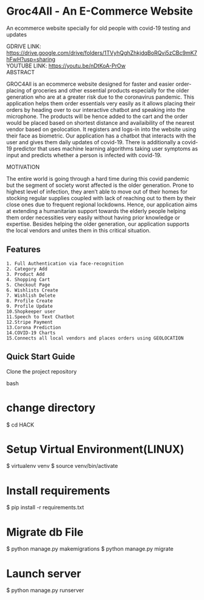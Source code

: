 # Groc4All - An E-Commerce Website

An ecommerce website specially for old people with covid-19 testing and updates



GDRIVE LINK: https://drive.google.com/drive/folders/1TVyhQghZhkjdqBoRQvi5zCBc9mK7hFwH?usp=sharing <br />
YOUTUBE LINK: https://youtu.be/nDtKoA-PrOw
<br />
ABSTRACT<br />

GROC4All is an ecommerce website designed for faster and easier order-placing of groceries and other essential products especially for the older generation who  are at a greater risk due to the coronavirus pandemic. This application helps them order essentials very easily as it allows placing their orders by heading over to our interactive chatbot and speaking into the microphone. The products will be hence added to the cart and the order would be placed based on shortest distance and availaibility of the nearest vendor based on geolocation. It registers and logs-in into the website using their face as biometric. Our application has a chatbot that interacts with the user  and  gives them daily updates of covid-19. There is additionally a covid-19 predictor that uses machine learning algorithms taking user symptoms as input and predicts whether a   person is infected with covid-19.

MOTIVATION

The entire world is going through a hard time during this covid pandemic but the segment of society worst affected is the older generation. Prone to highest level of infection, they aren’t able to move out of their homes for stocking regular supplies coupled with lack of reaching out to them by their close ones due to frequent regional lockdowns. Hence, our application aims at extending a humanitarian support towards the elderly people helping them order necessities very easily without having prior knowledge or expertise.  Besides helping the older generation, our application supports the local vendors and unites them in this critical situation.


## Features
	1. Full Authentication via face-recognition
	2. Category Add
	3. Product Add
	4. Shopping Cart
	5. Checkout Page
	6. Wishlists Create
	7. Wishlish Delete
	8. Profile Create
	9. Profile Update
	10.Shopkeeper user
	11.Speech to Text Chatbot
	12.Stripe Payment
	13.Corona Prediction
	14.COVID-19 Charts
	15.Connects all local vendors and places orders using GEOLOCATION
	

## Quick Start Guide

Clone the project repository

 bash
# change directory
$ cd HACK

# Setup Virtual Environment(LINUX)
$ virtualenv venv
$ source venv/bin/activate

# Install requirements
$ pip install -r requirements.txt

# Migrate db File
$ python manage.py makemigrations
$ python manage.py migrate

# Launch server
$ python manage.py runserver
